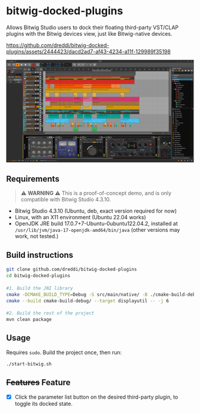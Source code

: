 # bitwig-docked-plugins

Allows Bitwig Studio users to dock their floating third-party VST/CLAP plugins with the Bitwig devices view, just like Bitwig-native devices.

https://github.com/dreddi/bitwig-docked-plugins/assets/2444423/dacd2ad7-af43-4234-a11f-129989f35198

![screenshot](doc/screenshot.png)


## Requirements
> ⚠️ **WARNING** ⚠️ This is a proof-of-concept demo, and is only compatible with Bitwig Studio 4.3.10.

- Bitwig Studio 4.3.10 (Ubuntu, deb, exact version required for now)
- Linux, with an X11 environment (Ubuntu 22.04 works)
- OpenJDK JRE build 17.0.7+7-Ubuntu-0ubuntu122.04.2, installed at `/usr/lib/jvm/java-17-openjdk-amd64/bin/java` (other versions may work, not tested.)

## Build instructions

```bash
git clone github.com/dreddi/bitwig-docked-plugins
cd bitwig-docked-plugins

#1. Build the JNI library
cmake -DCMAKE_BUILD_TYPE=Debug -S src/main/native/ -B ./cmake-build-debug
cmake --build cmake-build-debug/ --target displayutil -- -j 6

#2. Build the rest of the project
mvn clean package
```

## Usage

Requires `sudo`. Build the project once, then run:
```bash
./start-bitwig.sh
```

## ~~Features~~ Feature

- [x] Click the parameter list button on the desired third-party plugin, to toggle its docked state.
